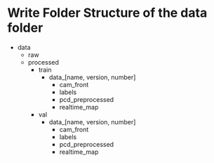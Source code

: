 # Write Folder Structure of the data folder
- data
  - raw
  - processed
    - train
        - data_[name, version, number]
            - cam_front
            - labels
            - pcd_preprocessed
            - realtime_map
    - val
        - data_[name, version, number]
            - cam_front
            - labels
            - pcd_preprocessed
            - realtime_map
